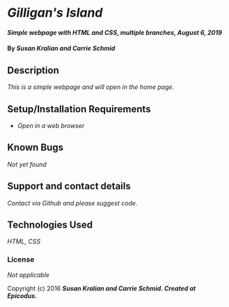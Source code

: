 # _Gilligan's Island_

#### _Simple webpage with HTML and CSS, multiple branches, August 6, 2019_

#### By _**Susan Kralian and Carrie Schmid**_

## Description

_This is a simple webpage and will open in the home page._

## Setup/Installation Requirements

* _Open in a web browser_

## Known Bugs

_Not yet found_

## Support and contact details

_Contact via Github and please suggest code._

## Technologies Used

_HTML, CSS_

### License

*Not applicable*

Copyright (c) 2016 **_Susan Kralian and Carrie Schmid. Created at Epicodus._**
